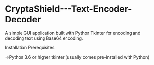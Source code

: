 # CryptaShield---Text-Encoder-Decoder

A simple GUI application built with Python Tkinter for encoding and decoding text using Base64 encoding.

Installation
Prerequisites

->Python 3.6 or higher
tkinter (usually comes pre-installed with Python)
